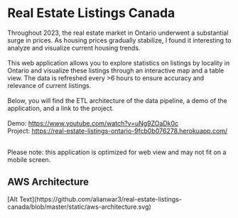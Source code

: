 <h1>Real Estate Listings Canada</h1>

<p>
Throughout 2023, the real estate market in Ontario underwent a substantial surge in prices. As housing prices gradually stabilize, I found it interesting to analyze and visualize current housing trends.
</br>
</br>
This web application allows you to explore statistics on listings by locality in Ontario and visualize these listings through an interactive map and a table view. The data is refreshed every >6 hours to ensure accuracy and relevance of current listings.
</br>
</br>
Below, you will find the ETL architecture of the data pipeline, a demo of the application, and a link to the project.
</br>
</br>
Demo: <a href="https://www.youtube.com/watch?v=uNg9ZOaDk0c" target="_blank">https://www.youtube.com/watch?v=uNg9ZOaDk0c</a>
</br>
Project: <a href="https://real-estate-listings-ontario-9fcb0b076278.herokuapp.com/" target="_blank">https://real-estate-listings-ontario-9fcb0b076278.herokuapp.com/</a>
</p>
</br>
Please note: this application is optimized for web view and may not fit on a mobile screen.

<h2>AWS Architecture</h2>
[Alt Text](https://github.com/alianwar3/real-estate-listings-canada/blob/master/static/aws-architecture.svg)
